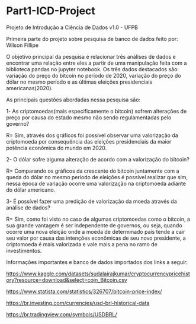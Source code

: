# Part1-ICD-Project
Projeto de Introdução a Ciência de Dados v1.0 - UFPB 

Primeira parte do projeto sobre pesquisa de banco de dados feito por: Wilson Fillipe



  O objetivo principal da pesquisa é relacionar três análises de dados e encontrar uma 
relação entre eles a partir de uma manipulação feita com a biblioteca pandas no jupyter 
notebook. 
  Os três dados destacados são: variação do preço do bitcoin no período de 2020, variação
do preço do dólar no mesmo período e as últimas eleições presidenciais americanas(2020). 



As principais questões abordadas nessa pesquisa são: 

1- As criptomoedas(mais especificamente o bitcoin) sofrem alterações de preço por causa do estado
mesmo não sendo regulamentadas pelo governo?  

R= Sim, através dos gráficos foi possível observar uma valorização da criptomoeda por consequência 
das eleições presidenciais da maior potência econômica do mundo em 2020.

2- O dólar sofre alguma alteração de acordo com a valorização do bitcoin? 

R= Comparando os gráficos da crescente do bitcoin juntamente com a queda do dólar no mesmo período de 
eleições é possível realizar que sim, nessa época de variação ocorre uma valorização na criptomoeda 
adiante do dólar americano. 


3- É possível fazer uma predição de valorização da moeda através da análise de dados? 

R= Sim, como foi visto no caso de algumas criptomoedas como o bitcoin, a sua grande vantagem é ser 
independente de governos, ou seja, quando ocorre uma nova eleição onde a moeda de determinado país 
tende a cair seu valor por causa das intenções econômicas de seu novo presidente, a criptomoeda é
mais valorizada e vale mais a pena no ramo de investimentos.  






Informações importantes e banco de dados importados dos links a seguir: 

https://www.kaggle.com/datasets/sudalairajkumar/cryptocurrencypricehistory?resource=download&select=coin_Bitcoin.csv

https://www.statista.com/statistics/326707/bitcoin-price-index/

https://br.investing.com/currencies/usd-brl-historical-data 

https://br.tradingview.com/symbols/USDBRL/
